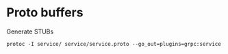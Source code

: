# Proto buffers

Generate STUBs

```
protoc -I service/ service/service.proto --go_out=plugins=grpc:service
```
